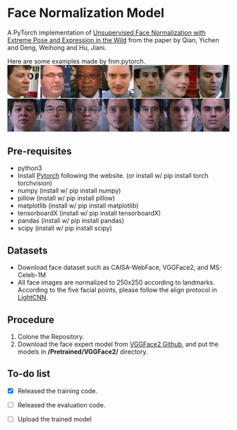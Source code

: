 # Face Normalization Model
A PyTorch implementation of [Unsupervised Face Normalization with Extreme Pose and Expression in the Wild](http://openaccess.thecvf.com/content_CVPR_2019/papers/Qian_Unsupervised_Face_Normalization_With_Extreme_Pose_and_Expression_in_the_CVPR_2019_paper.pdf) from the paper by Qian, Yichen and Deng, Weihong and Hu, Jiani.

Here are some examples made by fnm.pytorch.
![Alt text](samples.PNG)


Pre-requisites
-- 
- python3
- Install [Pytorch](https://pytorch.org/?utm_source=Google&utm_medium=PaidSearch&utm_campaign=%2A%2ALP+-+TM+-+General+-+HV+-+TW&utm_adgroup=Install+PyTorch&utm_keyword=%2Binstall%20%2Bpytorch&utm_offering=AI&utm_Product=PyTorch&gclid=Cj0KCQjw1Iv0BRDaARIsAGTWD1uxAZX565HEO1i5eJJ9OE_mshYp7PJ6JBaVNUqZUln93a37cKlhSjUaAppiEALw_wcB) following the website. (or install w/ pip install torch torchvision)
- numpy (install w/ pip install numpy)
- pillow (install w/ pip install pillow)
- matplotlib (install w/ pip install matplotlib)
- tensorboardX (install w/ pip install tensorboardX)
- pandas (install w/ pip install pandas)
- scipy (install w/ pip install scipy)

Datasets
--
- Download face dataset such as CAISA-WebFace, VGGFace2, and MS-Celeb-1M
- All face images are normalized to 250x250 according to landmarks. According to the five facial points, please follow the align protocol in [LightCNN](https://github.com/AlfredXiangWu/LightCNN).

Procedure 
--
1. Colone the Repository. 
2. Download the face expert model from [VGGFace2 Github](https://github.com/ox-vgg/vgg_face2), and put the models in **/Pretrained/VGGFace2/** directory. 


To-do list
--
- [x] Released the training code. 
- [ ] Released the evaluation code.
- [ ] Upload the trained model

